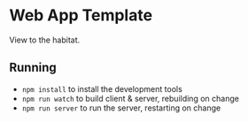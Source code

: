 # Web App Template

View to the habitat.

## Running

* `npm install` to install the development tools
* `npm run watch` to build client & server, rebuilding on change
* `npm run server` to run the server, restarting on change

